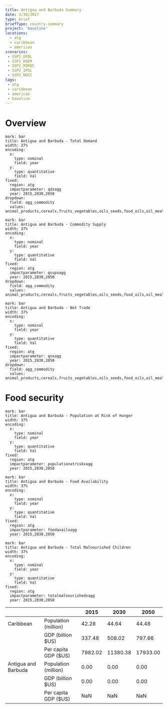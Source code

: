 ```yaml
---
title: Antigua and Barbuda Summary
date: 3/30/2017
type: brief
briefType: country-summary
project: 'baseline'
locations:
  - atg
  - caribbean
  - americas
scenarios:
 - SSP2_GFDL
 - SSP2_HGEM
 - SSP2_MIROC
 - SSP2_IPSL
 - SSP2_NOCC
tags:
 - atg
 - caribbean
 - americas
 - baseline
---
```

# Overview 

```chart
mark: bar
title: Antigua and Barbuda - Total Demand
width: 37%
encoding:
  x:
    type: nominal
    field: year
  y:
    type: quantitative
    field: Val
fixed:
  region: atg
  impactparameter: qdxagg
  year: 2015,2030,2050
dropdown:
  field: agg_commodity
  values: animal_products,cereals,fruits_vegetables,oils_seeds,food_oils,oil_meals,other,pulses,roots_tubers,sugar
```

```chart
mark: bar
title: Antigua and Barbuda - Commodity Supply
width: 37%
encoding:
  x:
    type: nominal
    field: year
  y:
    type: quantitative
    field: Val
fixed:
  region: atg
  impactparameter: qsupxagg
  year: 2015,2030,2050
dropdown:
  field: agg_commodity
  values: animal_products,cereals,fruits_vegetables,oils_seeds,food_oils,oil_meals,other,pulses,roots_tubers,sugar
```

```chart
mark: bar
title: Antigua and Barbuda - Net Trade
width: 37%
encoding:
  x:
    type: nominal
    field: year
  y:
    type: quantitative
    field: Val
fixed:
  region: atg
  impactparameter: qnxagg
  year: 2015,2030,2050
dropdown:
  field: agg_commodity
  values: animal_products,cereals,fruits_vegetables,oils_seeds,food_oils,oil_meals,other,pulses,roots_tubers,sugar
```

# Food security

```chart
mark: bar
title: Antigua and Barbuda - Population at Risk of Hunger
width: 37%
encoding:
  x:
    type: nominal
    field: year
  y:
    type: quantitative
    field: Val
fixed:
  region: atg
  impactparameter: populationatriskxagg
  year: 2015,2030,2050
```

```chart
mark: bar
title: Antigua and Barbuda - Food Availability
width: 37%
encoding:
  x:
    type: nominal
    field: year
  y:
    type: quantitative
    field: Val
fixed:
  region: atg
  impactparameter: foodavailxagg
  year: 2015,2030,2050
```

```chart
mark: bar
title: Antigua and Barbuda - Total Malnourished Children
width: 37%
encoding:
  x:
    type: nominal
    field: year
  y:
    type: quantitative
    field: Val
fixed:
  region: atg
  impactparameter: totalmalnourishedxagg
  year: 2015,2030,2050
```

|   |   | 2015 | 2030 | 2050 |
|---|---|---|---|---|
| Caribbean | Population (million) | 42.28 | 44.64 | 44.48 |
|  | GDP (billion $US) | 337.48 | 508.02 | 797.66 |
|  | Per capita GDP ($US) | 7982.02 | 11380.38 | 17933.00 |
| Antigua and Barbuda | Population (million) | 0.00 | 0.00 | 0.00 |
|  | GDP (billion $US) | 0.00 | 0.00 | 0.00 |
|  | Per capita GDP ($US) | NaN| NaN| NaN|